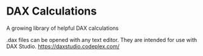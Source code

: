 # DAX Calculations
A growing library of helpful DAX calculations

.dax files can be opened with any text editor. They are intended for use with DAX Studio.
https://daxstudio.codeplex.com/
